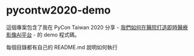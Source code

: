 # pycontw2020-demo
這個專案包含了我在 PyCon Taiwan 2020 分享 - [我們如何在醫院打造即時醫療影像AI平台](https://tw.pycon.org/2020/zh-hant/conference/talk/1163619671685988728/) -
的 demo 程式碼。

每個目錄都有自己的 README.md 說明如何執行
